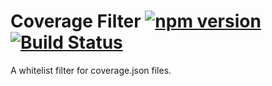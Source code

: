 # Coverage Filter [![npm version](https://badge.fury.io/js/coverage-filter.svg)](https://badge.fury.io/js/coverage-filter) [![Build Status](https://travis-ci.org/horia141/coverage-filter.svg?branch=master)](https://travis-ci.org/horia141/coverage-filter)

A whitelist filter for coverage.json files.